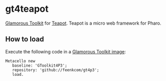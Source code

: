 # gt4teapot
[Glamorous Toolkit](https://github.com/feenkcom/gtoolkit) for [Teapot](https://github.com/zeroflag/Teapot). Teapot is a micro web framework for Pharo.

## How to load

Execute the following code in a [Glamorous Toolkit image](https://github.com/feenkcom/gtoolkit):
```
Metacello new
   baseline: 'GToolkit4P3';
   repository: 'github://feenkcom/gt4p3';
   load.
```
